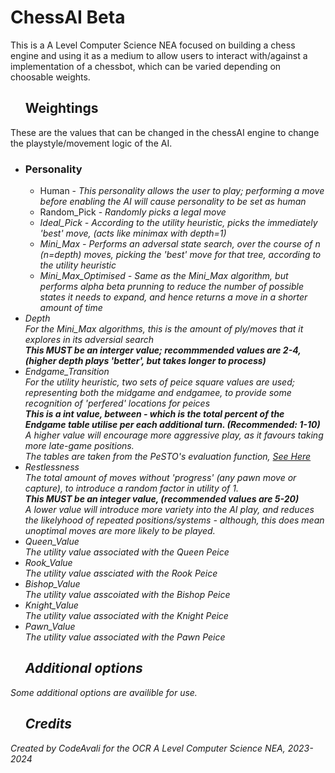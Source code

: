 <h1>ChessAI Beta</h1>

This is a A Level Computer Science NEA focused on building a chess engine and using it as a medium to allow users to interact with/against a implementation of a chessbot, 
which can be varied depending on choosable weights. 

<ul><h2>Weightings</h2></ul>

These are the values that can be changed in the chessAI engine to change the playstyle/movement logic of the AI.

<ul>
  <li><h3>Personality</h3></li>
  <ul>
    <li>Human - <i>This personality allows the user to play; performing a move before enabling the AI will cause personality to be set as human</i></li>
    <li>Random_Pick - <i>Randomly picks a legal move<i></li>
    <li>Ideal_Pick - <i>According to the utility heuristic, picks the immediately 'best' move, (acts like minimax with depth=1)<i></li>
    <li>Mini_Max - <i>Performs an adversal state search, over the course of n (n=depth) moves, picking the 'best' move for that tree, according to the utility heuristic</i></li>
    <li>Mini_Max_Optimised - <i>Same as the Mini_Max algorithm, but performs alpha beta prunning to reduce the number of possible states it needs to expand, and hence returns a move in a shorter amount of time</li>
  </ul>
  <li>Depth</li>
      <i>For the Mini_Max algorithms, this is the amount of ply/moves that it explores in its adversial search</i></br>
      <b>This MUST be an interger value; recommmended values are 2-4, (higher depth plays 'better', but takes longer to process)</b>
  <li>Endgame_Transition</li>
      <i>For the utility heuristic, two sets of peice square values are used; representing both the midgame and endgamee, to provide some recognition of 'perfered' locations for peices<i></br>
      <b>This is a int value, between - which is the total percent of the Endgame table utilise per each additional turn. (Recommended: 1-10) </b></br>
      A higher value will encourage more aggressive play, as it favours taking more late-game positions.</br>
      The tables are taken from the PeSTO's evaluation function, <a href=https://www.chessprogramming.org/PeSTO%27s_Evaluation_Function">See Here</a>
        
  <li>Restlessness</li>
  <i> The total amount of moves without 'progress' (any pawn move or capture), to introduce a random factor in utility of 1. </i></br>
  <b> This MUST be an integer value, (recommended values are 5-20) </b></br>
  A lower value will introduce more variety into the AI play, and reduces the likelyhood of repeated positions/systems - although, this does mean unoptimal moves are more likely to be played.
  <li>Queen_Value</li>
  The utility value associated with the Queen Peice
  <li>Rook_Value</li>
  The utility value assciated with the Rook Peice
  <li>Bishop_Value</li>
  The utility value asscoiated with the Bishop Peice
  <LI>Knight_Value</LI>
  The utility value associated with the Knight Peice
  <li>Pawn_Value</li>
  The utility value associated with the Pawn Peice
</ul>

<ul><h2>Additional options</h2></ul>

Some additional options are availible for use. 

<ul><h2>Credits</h2></ul>

Created by CodeAvali for the OCR A Level Computer Science NEA, 2023-2024
